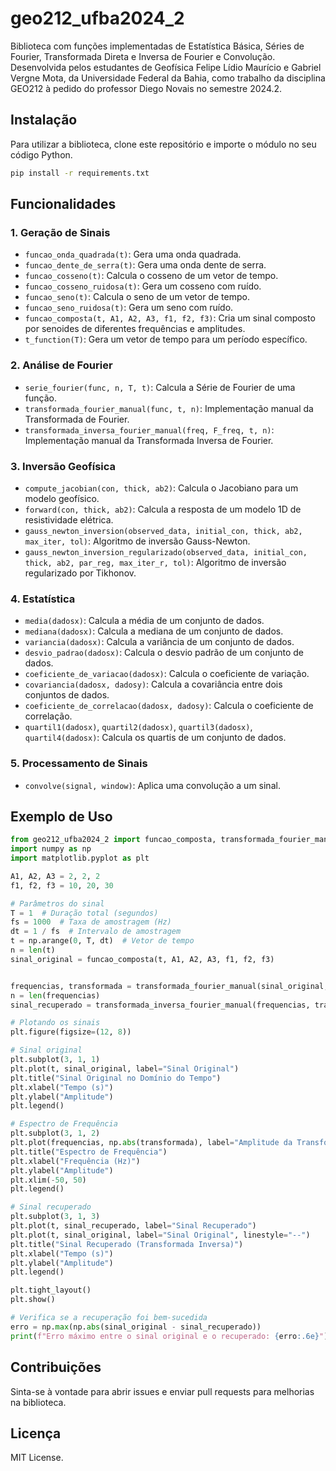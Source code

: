 # geo212_ufba2024_2

Biblioteca com funções implementadas de Estatística Básica, Séries de Fourier, Transformada Direta e Inversa de Fourier e Convolução. Desenvolvida pelos estudantes de Geofísica Felipe Lídio Maurício e Gabriel Vergne Mota, da Universidade Federal da Bahia, como trabalho da disciplina GEO212 à pedido do professor Diego Novais no semestre 2024.2.

## Instalação

Para utilizar a biblioteca, clone este repositório e importe o módulo no seu código Python.

```bash
pip install -r requirements.txt
```

## Funcionalidades

### 1. Geração de Sinais
- `funcao_onda_quadrada(t)`: Gera uma onda quadrada.
- `funcao_dente_de_serra(t)`: Gera uma onda dente de serra.
- `funcao_cosseno(t)`: Calcula o cosseno de um vetor de tempo.
- `funcao_cosseno_ruidosa(t)`: Gera um cosseno com ruído.
- `funcao_seno(t)`: Calcula o seno de um vetor de tempo.
- `funcao_seno_ruidosa(t)`: Gera um seno com ruído.
- `funcao_composta(t, A1, A2, A3, f1, f2, f3)`: Cria um sinal composto por senoides de diferentes frequências e amplitudes.
- `t_function(T)`: Gera um vetor de tempo para um período específico.

### 2. Análise de Fourier
- `serie_fourier(func, n, T, t)`: Calcula a Série de Fourier de uma função.
- `transformada_fourier_manual(func, t, n)`: Implementação manual da Transformada de Fourier.
- `transformada_inversa_fourier_manual(freq, F_freq, t, n)`: Implementação manual da Transformada Inversa de Fourier.

### 3. Inversão Geofísica
- `compute_jacobian(con, thick, ab2)`: Calcula o Jacobiano para um modelo geofísico.
- `forward(con, thick, ab2)`: Calcula a resposta de um modelo 1D de resistividade elétrica.
- `gauss_newton_inversion(observed_data, initial_con, thick, ab2, max_iter, tol)`: Algoritmo de inversão Gauss-Newton.
- `gauss_newton_inversion_regularizado(observed_data, initial_con, thick, ab2, par_reg, max_iter_r, tol)`: Algoritmo de inversão regularizado por Tikhonov.

### 4. Estatística
- `media(dadosx)`: Calcula a média de um conjunto de dados.
- `mediana(dadosx)`: Calcula a mediana de um conjunto de dados.
- `variancia(dadosx)`: Calcula a variância de um conjunto de dados.
- `desvio_padrao(dadosx)`: Calcula o desvio padrão de um conjunto de dados.
- `coeficiente_de_variacao(dadosx)`: Calcula o coeficiente de variação.
- `covariancia(dadosx, dadosy)`: Calcula a covariância entre dois conjuntos de dados.
- `coeficiente_de_correlacao(dadosx, dadosy)`: Calcula o coeficiente de correlação.
- `quartil1(dadosx)`, `quartil2(dadosx)`, `quartil3(dadosx)`, `quartil4(dadosx)`: Calcula os quartis de um conjunto de dados.

### 5. Processamento de Sinais
- `convolve(signal, window)`: Aplica uma convolução a um sinal.

## Exemplo de Uso

```python
from geo212_ufba2024_2 import funcao_composta, transformada_fourier_manual, transformada_inversa_fourier_manual
import numpy as np
import matplotlib.pyplot as plt

A1, A2, A3 = 2, 2, 2
f1, f2, f3 = 10, 20, 30

# Parâmetros do sinal
T = 1  # Duração total (segundos)
fs = 1000  # Taxa de amostragem (Hz)
dt = 1 / fs  # Intervalo de amostragem
t = np.arange(0, T, dt)  # Vetor de tempo
n = len(t)
sinal_original = funcao_composta(t, A1, A2, A3, f1, f2, f3)


frequencias, transformada = transformada_fourier_manual(sinal_original, t, n)
n = len(frequencias)
sinal_recuperado = transformada_inversa_fourier_manual(frequencias, transformada, t, n)

# Plotando os sinais
plt.figure(figsize=(12, 8))

# Sinal original
plt.subplot(3, 1, 1)
plt.plot(t, sinal_original, label="Sinal Original")
plt.title("Sinal Original no Domínio do Tempo")
plt.xlabel("Tempo (s)")
plt.ylabel("Amplitude")
plt.legend()

# Espectro de Frequência
plt.subplot(3, 1, 2)
plt.plot(frequencias, np.abs(transformada), label="Amplitude da Transformada")
plt.title("Espectro de Frequência")
plt.xlabel("Frequência (Hz)")
plt.ylabel("Amplitude")
plt.xlim(-50, 50)
plt.legend()

# Sinal recuperado
plt.subplot(3, 1, 3)
plt.plot(t, sinal_recuperado, label="Sinal Recuperado")
plt.plot(t, sinal_original, label="Sinal Original", linestyle="--")
plt.title("Sinal Recuperado (Transformada Inversa)")
plt.xlabel("Tempo (s)")
plt.ylabel("Amplitude")
plt.legend()

plt.tight_layout()
plt.show()

# Verifica se a recuperação foi bem-sucedida
erro = np.max(np.abs(sinal_original - sinal_recuperado))
print(f"Erro máximo entre o sinal original e o recuperado: {erro:.6e}")
```

## Contribuições
Sinta-se à vontade para abrir issues e enviar pull requests para melhorias na biblioteca.

## Licença
MIT License.